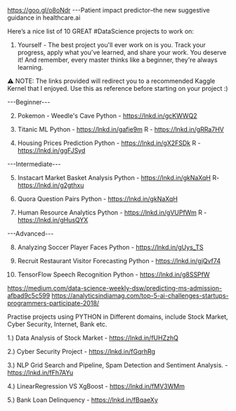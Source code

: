 https://goo.gl/o8oNdr ---Patient impact predictor–the new suggestive guidance in healthcare.ai

Here’s a nice list of 10 GREAT #DataScience projects to work on:

1. Yourself - The best project you'll ever work on is you.
Track your progress, apply what you've learned, and share your work. You deserve it! And remember, every master thinks like a beginner, they're always learning.

⚠️ NOTE: The links provided will redirect you to a recommended Kaggle Kernel that I enjoyed. Use this as reference before starting on your project :)

---Beginner---

2. Pokemon - Weedle's Cave
Python - https://lnkd.in/gcKWWQ2

3. Titanic ML
Python - https://lnkd.in/gafie9m
R - https://lnkd.in/gRRa7HV

4. Housing Prices Prediction
Python - https://lnkd.in/gX2FSDk
R - https://lnkd.in/ggFJSyd

---Intermediate---

5. Instacart Market Basket Analysis
Python - https://lnkd.in/gkNaXqH
R- https://lnkd.in/g2gthxu

6. Quora Question Pairs
Python - https://lnkd.in/gkNaXqH 

7. Human Resource Analytics
Python - https://lnkd.in/gVUPfWm
R -https://lnkd.in/gHusQYX

---Advanced---

8. Analyzing Soccer Player Faces
Python - https://lnkd.in/gUys_TS

9. Recruit Restaurant Visitor Forecasting
Python - https://lnkd.in/gjQvf74

10. TensorFlow Speech Recognition
Python - https://lnkd.in/g8SSPfW


https://medium.com/data-science-weekly-dsw/predicting-ms-admission-afbad9c5c599
https://analyticsindiamag.com/top-5-ai-challenges-startups-programmers-participate-2018/

Practise projects using PYTHON in Different domains, include Stock Market, Cyber Security, Internet, Bank etc.

1.) Data Analysis of Stock Market  - https://lnkd.in/fUHZzhQ

2.) Cyber Security Project - https://lnkd.in/fGqrhRg

3.) NLP Grid Search and Pipeline, Spam Detection and Sentiment Analysis. -  https://lnkd.in/fFh7AYu

4.) LinearRegression VS XgBoost - https://lnkd.in/fMV3WMm

5.) Bank Loan Delinquency - https://lnkd.in/fBqaeXy
